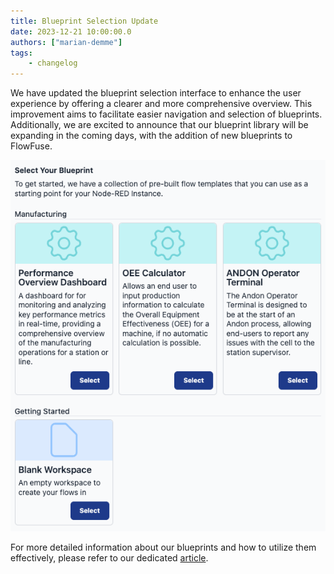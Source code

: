 ```yaml
---
title: Blueprint Selection Update
date: 2023-12-21 10:00:00.0
authors: ["marian-demme"]
tags:
    - changelog
---
```

We have updated the blueprint selection interface to enhance the user experience by offering a clearer and more comprehensive overview. This improvement aims to facilitate easier navigation and selection of blueprints. Additionally, we are excited to announce that our blueprint library will be expanding in the coming days, with the addition of new blueprints to FlowFuse.

![](./images/blueprints-selection.png)

For more detailed information about our blueprints and how to utilize them effectively, please refer to our dedicated [article](https://flowfuse.com/blog/2023/10/blueprints/).